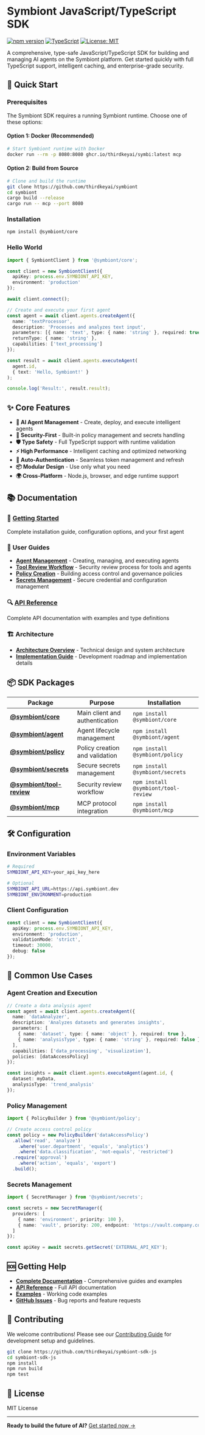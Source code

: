 # Symbiont JavaScript/TypeScript SDK

[![npm version](https://badge.fury.io/js/%40symbiont%2Fcore.svg)](https://badge.fury.io/js/%40symbiont%2Fcore)
[![TypeScript](https://img.shields.io/badge/TypeScript-5.0-blue.svg)](https://www.typescriptlang.org/)
[![License: MIT](https://img.shields.io/badge/License-MIT-yellow.svg)](https://opensource.org/licenses/MIT)

A comprehensive, type-safe JavaScript/TypeScript SDK for building and managing AI agents on the Symbiont platform. Get started quickly with full TypeScript support, intelligent caching, and enterprise-grade security.

## 🚀 Quick Start

### Prerequisites

The Symbiont SDK requires a running Symbiont runtime. Choose one of these options:

#### Option 1: Docker (Recommended)
```bash
# Start Symbiont runtime with Docker
docker run --rm -p 8080:8080 ghcr.io/thirdkeyai/symbi:latest mcp
```

#### Option 2: Build from Source
```bash
# Clone and build the runtime
git clone https://github.com/thirdkeyai/symbiont
cd symbiont
cargo build --release
cargo run -- mcp --port 8080
```

### Installation

```bash
npm install @symbiont/core
```

### Hello World

```typescript
import { SymbiontClient } from '@symbiont/core';

const client = new SymbiontClient({
  apiKey: process.env.SYMBIONT_API_KEY,
  environment: 'production'
});

await client.connect();

// Create and execute your first agent
const agent = await client.agents.createAgent({
  name: 'textProcessor',
  description: 'Processes and analyzes text input',
  parameters: [{ name: 'text', type: { name: 'string' }, required: true }],
  returnType: { name: 'string' },
  capabilities: ['text_processing']
});

const result = await client.agents.executeAgent(
  agent.id,
  { text: 'Hello, Symbiont!' }
);

console.log('Result:', result.result);
```

## ✨ Core Features

- **🤖 AI Agent Management** - Create, deploy, and execute intelligent agents
- **🔐 Security-First** - Built-in policy management and secrets handling
- **🛡️ Type Safety** - Full TypeScript support with runtime validation
- **⚡ High Performance** - Intelligent caching and optimized networking
- **🔄 Auto-Authentication** - Seamless token management and refresh
- **📦 Modular Design** - Use only what you need
- **🌍 Cross-Platform** - Node.js, browser, and edge runtime support

## 📚 Documentation

### 🎯 **[Getting Started](./apps/docs/guides/getting-started.md)**
Complete installation guide, configuration options, and your first agent

### 📖 **User Guides**
- **[Agent Management](./apps/docs/guides/agent-management.md)** - Creating, managing, and executing agents
- **[Tool Review Workflow](./apps/docs/guides/tool-review-workflow.md)** - Security review process for tools and agents
- **[Policy Creation](./apps/docs/guides/policy-creation.md)** - Building access control and governance policies
- **[Secrets Management](./apps/docs/guides/secrets-management.md)** - Secure credential and configuration management

### 🔍 **[API Reference](./apps/docs/api/index.html)**
Complete API documentation with examples and type definitions

### 🏗️ **Architecture**
- **[Architecture Overview](./ARCHITECTURE.md)** - Technical design and system architecture
- **[Implementation Guide](./IMPLEMENTATION_GUIDE.md)** - Development roadmap and implementation details

## 📦 SDK Packages

| Package | Purpose | Installation |
|---------|---------|--------------|
| **[@symbiont/core](./packages/core)** | Main client and authentication | `npm install @symbiont/core` |
| **[@symbiont/agent](./packages/agent)** | Agent lifecycle management | `npm install @symbiont/agent` |
| **[@symbiont/policy](./packages/policy)** | Policy creation and validation | `npm install @symbiont/policy` |
| **[@symbiont/secrets](./packages/secrets)** | Secure secrets management | `npm install @symbiont/secrets` |
| **[@symbiont/tool-review](./packages/tool-review)** | Security review workflow | `npm install @symbiont/tool-review` |
| **[@symbiont/mcp](./packages/mcp)** | MCP protocol integration | `npm install @symbiont/mcp` |

## 🛠️ Configuration

### Environment Variables
```bash
# Required
SYMBIONT_API_KEY=your_api_key_here

# Optional
SYMBIONT_API_URL=https://api.symbiont.dev
SYMBIONT_ENVIRONMENT=production
```

### Client Configuration
```typescript
const client = new SymbiontClient({
  apiKey: process.env.SYMBIONT_API_KEY,
  environment: 'production',
  validationMode: 'strict',
  timeout: 30000,
  debug: false
});
```

## 🎯 Common Use Cases

### Agent Creation and Execution
```typescript
// Create a data analysis agent
const agent = await client.agents.createAgent({
  name: 'dataAnalyzer',
  description: 'Analyzes datasets and generates insights',
  parameters: [
    { name: 'dataset', type: { name: 'object' }, required: true },
    { name: 'analysisType', type: { name: 'string' }, required: false }
  ],
  capabilities: ['data_processing', 'visualization'],
  policies: [dataAccessPolicy]
});

const insights = await client.agents.executeAgent(agent.id, {
  dataset: myData,
  analysisType: 'trend_analysis'
});
```

### Policy Management
```typescript
import { PolicyBuilder } from '@symbiont/policy';

// Create access control policy
const policy = new PolicyBuilder('dataAccessPolicy')
  .allow('read', 'analyze')
    .where('user.department', 'equals', 'analytics')
    .where('data.classification', 'not-equals', 'restricted')
  .require('approval')
    .where('action', 'equals', 'export')
  .build();
```

### Secrets Management
```typescript
import { SecretManager } from '@symbiont/secrets';

const secrets = new SecretManager({
  providers: [
    { name: 'environment', priority: 100 },
    { name: 'vault', priority: 200, endpoint: 'https://vault.company.com' }
  ]
});

const apiKey = await secrets.getSecret('EXTERNAL_API_KEY');
```

## 🆘 Getting Help

- **[Complete Documentation](./apps/docs/README.md)** - Comprehensive guides and examples
- **[API Reference](./apps/docs/api/index.html)** - Full API documentation
- **[Examples](./apps/examples/)** - Working code examples
- **[GitHub Issues](https://github.com/thirdkeyai/symbiont-sdk-js/issues)** - Bug reports and feature requests

## 🤝 Contributing

We welcome contributions! Please see our [Contributing Guide](./CONTRIBUTING.md) for development setup and guidelines.

```bash
git clone https://github.com/thirdkeyai/symbiont-sdk-js
cd symbiont-sdk-js
npm install
npm run build
npm test
```

## 📄 License

MIT License 

---

**Ready to build the future of AI?** [Get started now →](./apps/docs/guides/getting-started.md)
